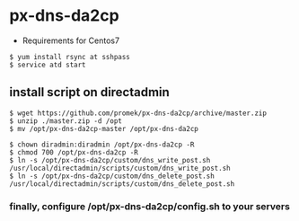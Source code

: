 # px-dns-da2cp

* Requirements for Centos7
```
$ yum install rsync at sshpass
$ service atd start
```

## install script on directadmin
```
$ wget https://github.com/promek/px-dns-da2cp/archive/master.zip
$ unzip ./master.zip -d /opt 
$ mv /opt/px-dns-da2cp-master /opt/px-dns-da2cp

$ chown diradmin:diradmin /opt/px-dns-da2cp -R
$ chmod 700 /opt/px-dns-da2cp -R
$ ln -s /opt/px-dns-da2cp/custom/dns_write_post.sh /usr/local/directadmin/scripts/custom/dns_write_post.sh
$ ln -s /opt/px-dns-da2cp/custom/dns_delete_post.sh /usr/local/directadmin/scripts/custom/dns_delete_post.sh
```
### finally, configure /opt/px-dns-da2cp/config.sh to your servers
